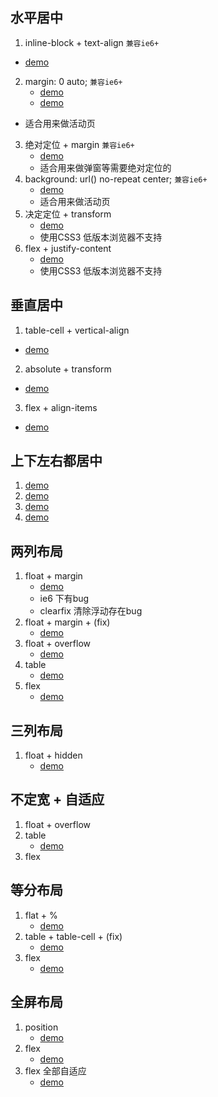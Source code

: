 ## 水平居中
1. inline-block + text-align `兼容ie6+`
  - [demo](https://kuckboy1994.github.io/dailyNote/Layout/horizontally_1.html)
2. margin: 0 auto; `兼容ie6+`
	- [demo](https://kuckboy1994.github.io/dailyNote/Layout/horizontally_2.html)
	- [demo](http://sp.10jqka.com.cn/liuyan/index/keyboarddemonstration/)
  - 适合用来做活动页
3. 绝对定位 + margin `兼容ie6+`
	- [demo](https://kuckboy1994.github.io/dailyNote/Layout/horizontally_3.html)
	- 适合用来做弹窗等需要绝对定位的
4. background: url() no-repeat center; `兼容ie6+`
	- [demo](https://kuckboy1994.github.io/dailyNote/Layout/horizontally_4.html)
	- 适合用来做活动页
5. 决定定位 + transform
	- [demo](https://kuckboy1994.github.io/dailyNote/Layout/horizontally_5.html)
	- 使用CSS3 低版本浏览器不支持
6. flex + justify-content
	- [demo](https://kuckboy1994.github.io/dailyNote/Layout/horizontally_5.html)
	- 使用CSS3 低版本浏览器不支持

## 垂直居中
1. table-cell + vertical-align
  - [demo](https://kuckboy1994.github.io/dailyNote/Layout/verticalli_1.html)
2. absolute + transform
  - [demo](https://kuckboy1994.github.io/dailyNote/Layout/verticalli_2.html)
3. flex + align-items
  - [demo](https://kuckboy1994.github.io/dailyNote/Layout/verticalli_3.html)

## 上下左右都居中
1. [demo](https://kuckboy1994.github.io/dailyNote/Layout/middle_1.html)
2. [demo](https://kuckboy1994.github.io/dailyNote/Layout/middle_2.html)
3. [demo](https://kuckboy1994.github.io/dailyNote/Layout/middle_3.html)
4. [demo](https://kuckboy1994.github.io/dailyNote/Layout/middle_4.html)


## 两列布局
1. float + margin
	- [demo](https://kuckboy1994.github.io/dailyNote/Layout/twocolumns_1.html)
	- ie6 下有bug
	- clearfix 清除浮动存在bug
2. float + margin + (fix)
	- [demo](https://kuckboy1994.github.io/dailyNote/Layout/twocolumns_2.html)
3. float + overflow
	- [demo](https://kuckboy1994.github.io/dailyNote/Layout/twocolumns_3.html)
4. table
	- [demo](https://kuckboy1994.github.io/dailyNote/Layout/twocolumns_4.html)
5. flex
	- [demo](https://kuckboy1994.github.io/dailyNote/Layout/twocolumns_5.html)

## 三列布局
1. float + hidden
	- [demo](https://kuckboy1994.github.io/dailyNote/Layout/threecolumns_1.html)

## 不定宽 + 自适应
1. float + overflow
2. table 
	- [demo](https://kuckboy1994.github.io/dailyNote/Layout/customize_1.html)
3. flex

## 等分布局
1. flat + %
	- [demo](https://kuckboy1994.github.io/dailyNote/Layout/equal_1.html)
2. table + table-cell + (fix)
	- [demo](https://kuckboy1994.github.io/dailyNote/Layout/equal_2.html)
3. flex
	- [demo](https://kuckboy1994.github.io/dailyNote/Layout/equal_3.html)

## 全屏布局
1. position
	- [demo](https://kuckboy1994.github.io/dailyNote/Layout/fullpage_1.html)
2. flex
	- [demo](https://kuckboy1994.github.io/dailyNote/Layout/fullpage_2.html)
3. flex 全部自适应
	- [demo](https://kuckboy1994.github.io/dailyNote/Layout/fullpage_3.html)